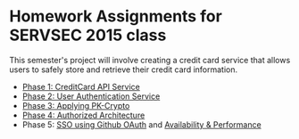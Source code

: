 # Homework Assignments for SERVSEC 2015 class

This semester's project will involve creating a credit card service that allows users to safely store and retrieve their credit card information.

- [Phase 1: CreditCard API Service](credit_card_api.md)
- [Phase 2: User Authentication Service](auth_service.md)
- [Phase 3: Applying PK-Crypto](pk_crypto_intro.md)
- [Phase 4: Authorized Architecture](authorized_architecture.md)
- Phase 5: [SSO using Github OAuth](authorized_architecture.md#c-single-sign-on-using-github-oauth) and [Availability & Performance](availability_performance.md)

